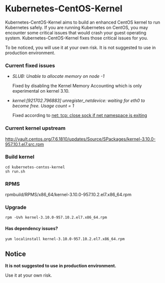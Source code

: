 # Kubernetes-CentOS-Kernel

Kubernetes-CentOS-Kernel aims to build an enhanced CentOS kernel to run Kubernetes safely. If you are running Kubernetes on CentOS, you may encounter some critical issues that would crash your guest operating system. Kubernetes-CentOS-Kernel fixes those critical issues for you.

To be noticed, you will use it at your own risk. It is not suggested to use in production environment.


### Current fixed issues
* *SLUB: Unable to allocate memory on node -1*

  Fixed by disabling the Kernel Memory Accounting which is only experimental on kernel 3.10.
  
* *kernel:[921702.796883] unregister_netdevice: waiting for eth0 to become free. Usage count = 1*

  Fixed according to [net: tcp: close sock if net namespace is exiting](https://github.com/torvalds/linux/commit/4ee806d51176ba7b8ff1efd81f271d7252e03a1d)

### Current kernel upstream
http://vault.centos.org/7.6.1810/updates/Source/SPackages/kernel-3.10.0-957.10.1.el7.src.rpm

### Build kernel

```
cd kubernetes-centos-kernel
sh run.sh
```

### RPMS

rpmbuild/RPMS/x86_64/kernel-3.10.0-957.10.2.el7.x86_64.rpm

### Upgrade
```
rpm -Uvh kernel-3.10.0-957.10.2.el7.x86_64.rpm
```

#### Has dependency issues?
```
yum localinstall kernel-3.10.0-957.10.2.el7.x86_64.rpm
```

## Notice

**It is not suggested to use in production environment.**

Use it at your own risk.
